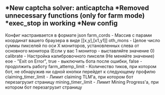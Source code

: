 *New captcha solver: anticaptcha
*Removed unnecessary functions (only for farm mode)
*exec_stop in working
*New config
------------------------------------
Конфиг настраивается в формате json
farm_cords - Массив с парами координат вашего браузера в виде [[x,y],[x1,y1]]
oth_mons - Целое число суммы пикселей по оси X мониторов, установленных слева от основного монитора (Если у вас 1 монитор - выставляйте значение 0)
calibrate - Настройка калибровочного пикселя (Не меняйте значение)
eoe - "Exit on Error", true - выключить бота после ошибки, false - продолжить работу
farm_attemp_limit - Количество тиков, при котором бот, не обнаружив ни одной кнопки перейдет к следующему профилю
claiming_timer_limit - Лимит claiming TLM'а, при котором бот перезагрузит страницу
mining_timer_limit - Лимит Mining Progress'a, при котором бот перезагрузит страницу